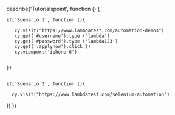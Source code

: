 describe('Tutorialspoint', function () {
    
    it('Scenario 1', function (){
       
       cy.visit("https://www.lambdatest.com/automation-demos")
       cy.get('#username').type ('lambda')
       cy.get('#password').type ('lambda123')
       cy.get('.applynow').click ()
       cy.viewport('iphone-6')

       
    })


    it('Scenario 2', function (){
       
      cy.visit("https://www.lambdatest.com/selenium-automation")
      

      
   })
 })
